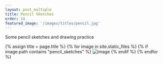 ```yaml
---
layout: post_multiple
title: Pencil Sketches
order: 14
featured_image: '/images/titles/pencil.jpg'
---
```


Some pencil sketches and drawing practice

<div class="gallery" data-columns="2">
		{% assign title = page.title %}
		{% for image in site.static_files %}
			{% if image.path contains "pencil_sketches" %}
				<img src="{{ site.baseurl }}{{ image.path }}" alt="image" />
			{% endif %}
		{% endfor %}
</div>
